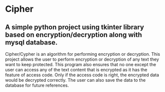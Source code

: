 # Cipher
## A simple python project using tkinter library based on encryption/decryption along with mysql database.
Cipher/Cypher is an algorithm for performing encryption or decryption.
This project allows the user to perform encryption or decryption of any text they want to keep protected. This program also ensures that no one except the user can access
any of the text content that is encrypted as it has the feature of access code. Only if the access code is right, the encrypted data would be decrypted correctly.
The user can also save the data to the database for future references.
